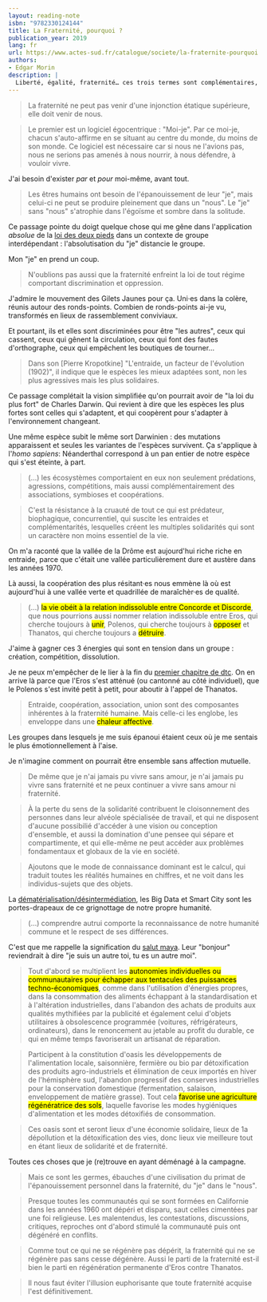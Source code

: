 ```yaml
---
layout: reading-note
isbn: "9782330124144"
title: La Fraternité, pourquoi ?
publication_year: 2019
lang: fr
url: https://www.actes-sud.fr/catalogue/societe/la-fraternite-pourquoi
authors:
- Edgar Morin
description: |
  Liberté, égalité, fraternité… ces trois termes sont complémentaires, mais ils ne s’intègrent pas automatiquement les uns aux autres. On peut édicter des lois qui assurent la liberté ou qui imposent l’égalité, mais on ne peut imposer la fraternité par la loi, elle doit venir de nous. C’est au moment du plus grand besoin de fraternité humaine que partout se referment les cultures particulières. Or la reconnaissance de notre humanité commune et le respect de ses différences sont les bases sur lesquelles pourrait se développer la fraternité entre tous les humains face à notre destin commun dans une aventure commune.
---
```


> La fraternité ne peut pas venir d'une injonction étatique supérieure, elle doit venir de nous.

> Le premier est un logiciel égocentrique : "Moi-je". Par ce moi-je, chacun s'auto-affirme en se situant au centre du monde, du moins de son monde. Ce logiciel est nécessaire car si nous ne l'avions pas, nous ne serions pas amenés à nous nourrir, à nous défendre, à vouloir vivre.

J'ai besoin d'exister _par_ et _pour_ moi-même, avant tout.

> Les êtres humains ont besoin de l'épanouissement de leur "je", mais celui-ci ne peut se produire pleinement que dans un "nous". Le "je" sans "nous" s'atrophie dans l'égoïsme et sombre dans la solitude.

Ce passage pointe du doigt quelque chose qui me gêne dans l'application _absolue_ de la [loi des deux pieds](https://fr.wikipedia.org/wiki/M%C3%A9thodologie_Forum_Ouvert#M%C3%A9thode) dans un contexte de groupe interdépendant : l'absolutisation du "je" distancie le groupe.

Mon "je" en prend un coup.

> N'oublions pas aussi que la fraternité enfreint la loi de tout régime comportant discrimination et oppression.

J'admire le mouvement des Gilets Jaunes pour ça. Uni·es dans la colère, réunis autour des ronds-points. Combien de ronds-points ai-je vu, transformés en lieux de rassemblement conviviaux.

Et pourtant, ils et elles sont discriminées pour être "les autres", ceux qui cassent, ceux qui gênent la circulation, ceux qui font des fautes d'orthographe, ceux qui empêchent les boutiques de tourner…

> Dans son [Pierre Kropotkine] "L'entraide, un facteur de l'évolution (1902)", il indique que le espèces les mieux adaptées sont, non les plus agressives mais les plus solidaires.

Ce passage complétait la vision simplifiée qu'on pourrait avoir de "la loi du plus fort" de Charles Darwin. Qui revient à dire que les espèces les plus fortes sont celles qui s'adaptent, et qui coopèrent pour s'adapter à l'environnement changeant.

Une même espèce subit le même sort Darwinien : des mutations apparaissent et seules les variantes de l'espèces survivent. Ça s'applique à l'_homo sapiens_: Néanderthal correspond à un pan entier de notre espèce qui s'est éteinte, à part.

> (…) les écosystèmes comportaient en eux non seulement prédations, agressions, compétitions, mais aussi complémentairement des associations, symbioses et coopérations.

> C'est la résistance à la cruauté de tout ce qui est prédateur, biophagique, concurrentiel, qui suscite les entraides et complémentarités, lesquelles créent les multiples solidarités qui sont un caractère non moins essentiel de la vie.

On m'a raconté que la vallée de la Drôme est aujourd'hui riche riche en entraide, parce que c'était une vallée particulièrement dure et austère dans les années 1970.

Là aussi, la coopération des plus résitant·es nous emmène là où est aujourd'hui à une vallée verte et quadrillée de maraîchèr·es de qualité.

> (…) <mark>la vie obéit à la relation indissoluble entre Concorde et Discorde</mark>, que nous pourrions aussi nommer relation indissoluble entre Eros, qui cherche toujours à <mark>unir</mark>, Polenos, qui cherche toujours à <mark>opposer</mark> et Thanatos, qui cherche toujours a <mark>détruire</mark>.

J'aime à gagner ces 3 énergies qui sont en tension dans un groupe : création, compétition, dissolution.

Je ne peux m'empêcher de le lier à la fin du [premier chapitre de dtc](/2019/histoires-arrivees-departs/). On en arrive là parce que l'Eros s'est atténué (ou cantonné au côté individuel), que le Polenos s'est invité petit à petit, pour aboutir à l'appel de Thanatos.

> Entraide, coopération, association, union sont des composantes inhérentes à la fraternité humaine. Mais celle-ci les englobe, les enveloppe dans une <mark>chaleur affective</mark>.

Les groupes dans lesquels je me suis épanoui étaient ceux où je me sentais le plus émotionnellement à l'aise.

Je n'imagine comment on pourrait être ensemble sans affection mutuelle.

> De même que je n'ai jamais pu vivre sans amour, je n'ai jamais pu vivre sans fraternité et ne peux continuer a vivre sans amour ni fraternité.

> À la perte du sens de la solidarité contribuent le cloisonnement des personnes dans leur alvéole spécialisée de travail, et qui ne disposent d'aucune possibilié d'accéder à une vision ou conception d'ensemble, et aussi la domination d'une pensee qui sépare et compartimente, et qui elle-même ne peut accéder aux problèmes fondamentaux et globaux de la vie en société.

> Ajoutons que le mode de connaissance dominant est le calcul, qui traduit toutes les réalités humaines en chiffres, et ne voit dans les individus-sujets que des objets.

La [dématérialisation/désintermédiation](/2019/07/27/dematerialisation-desintermediation/), les Big Data et Smart City sont les portes-drapeaux de ce grignottage de notre propre humanité.

> (…) comprendre autrui comporte la reconnaissance de notre humanité commune et le respect de ses différences.

C'est que me rappelle la signification du [salut maya](https://l-unite.ning.com/photo/in-lakesh-je-suis-un-autre-toi-tu-est-un-autre-moi). Leur "bonjour" reviendrait à dire "je suis un autre toi, tu es un autre moi".

> Tout d'abord se multiplient les <mark>autonomies individuelles ou communautaires pour échapper aux tentacules des puissances techno-économiques</mark>, comme dans l'utilisation d'énergies propres, dans la consommation des aliments échappant à la standardisation et à l'altération industrielles, dans l'abandon des achats de produits aux qualités mythifiées par la publicité et également celui d'objets utilitaires à obsolescence programmée (voitures, réfrigérateurs, ordinateurs), dans le renoncement au jetable au profit du durable, ce qui en même temps favoriserait un artisanat de réparation.

> Participent à la constitution d'oasis les développements de l'alimentation locale, saisonnière, fermière ou bio par détoxification des produits agro-industriels et élimination de ceux importés en hiver de l'hémisphère sud, l'abandon progressif des conserves industrielles pour la conservation domestique (fermentation, salaison, enveloppement de matière grasse). Tout cela <mark>favorise une agriculture régénératrice des sols</mark>, laquelle favorise les modes hygiéniques d'alimentation et les modes détoxifiés de consommation.

> Ces oasis sont et seront lieux d'une économie solidaire, lieux de 1a dépollution et la détoxification des vies, donc lieux vie meilleure tout en étant lieux de solidarité  et de fraternité.

Toutes ces choses que je (re)trouve en ayant déménagé à la campagne.


> Mais ce sont les germes, ébauches d'une civilisation du primat de l'épanouissement personnel dans la fraternité, du "je" dans le "nous".

> Presque toutes les communautés qui se sont formées en Californie dans les années 1960 ont dépéri et disparu, saut celles cimentées par une foi religieuse. Les malentendus, les contestations, discussions, critiques, reproches ont d'abord stimulé la communauté puis ont dégénéré en conflits.

> Comme tout ce qui ne se régénère pas dépérit, la fraternité qui ne se régénère pas sans cesse dégénère. Aussi le parti de la fraternité est-il bien le parti en régénération permanente d'Eros contre Thanatos.

> Il nous faut éviter l'illusion euphorisante que toute fraternité acquise l'est définitivement.
